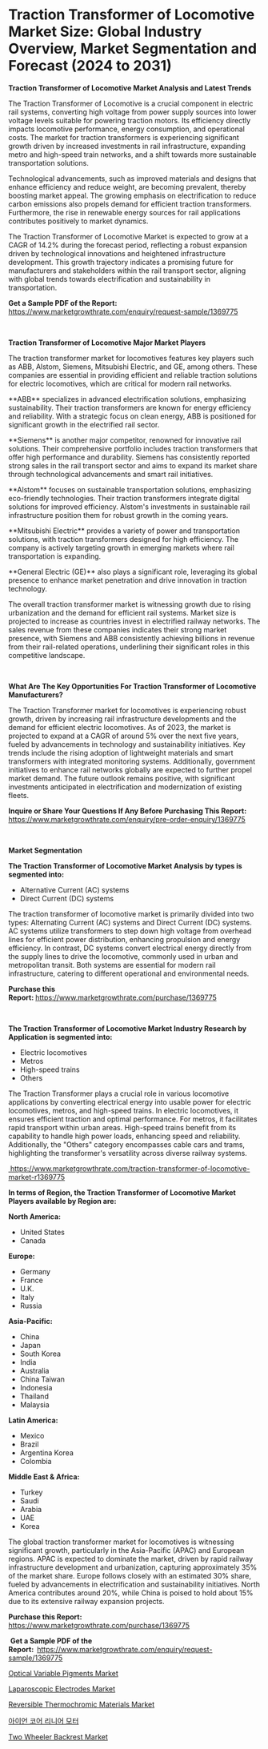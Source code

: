 <p><h1>Traction Transformer of Locomotive Market Size: Global Industry Overview, Market Segmentation and Forecast (2024 to 2031)</h1></p><p><strong>Traction Transformer of Locomotive Market Analysis and Latest Trends</strong></p>
<p><p>The Traction Transformer of Locomotive is a crucial component in electric rail systems, converting high voltage from power supply sources into lower voltage levels suitable for powering traction motors. Its efficiency directly impacts locomotive performance, energy consumption, and operational costs. The market for traction transformers is experiencing significant growth driven by increased investments in rail infrastructure, expanding metro and high-speed train networks, and a shift towards more sustainable transportation solutions. </p><p>Technological advancements, such as improved materials and designs that enhance efficiency and reduce weight, are becoming prevalent, thereby boosting market appeal. The growing emphasis on electrification to reduce carbon emissions also propels demand for efficient traction transformers. Furthermore, the rise in renewable energy sources for rail applications contributes positively to market dynamics.</p><p>The Traction Transformer of Locomotive Market is expected to grow at a CAGR of 14.2% during the forecast period, reflecting a robust expansion driven by technological innovations and heightened infrastructure development. This growth trajectory indicates a promising future for manufacturers and stakeholders within the rail transport sector, aligning with global trends towards electrification and sustainability in transportation.</p></p>
<p><strong>Get a Sample PDF of the Report:&nbsp;</strong> <a href="https://www.marketgrowthrate.com/enquiry/request-sample/1369775">https://www.marketgrowthrate.com/enquiry/request-sample/1369775</a></p>
<p>&nbsp;</p>
<p><strong>Traction Transformer of Locomotive Major Market Players</strong></p>
<p><p>The traction transformer market for locomotives features key players such as ABB, Alstom, Siemens, Mitsubishi Electric, and GE, among others. These companies are essential in providing efficient and reliable traction solutions for electric locomotives, which are critical for modern rail networks.</p><p>**ABB** specializes in advanced electrification solutions, emphasizing sustainability. Their traction transformers are known for energy efficiency and reliability. With a strategic focus on clean energy, ABB is positioned for significant growth in the electrified rail sector.</p><p>**Siemens** is another major competitor, renowned for innovative rail solutions. Their comprehensive portfolio includes traction transformers that offer high performance and durability. Siemens has consistently reported strong sales in the rail transport sector and aims to expand its market share through technological advancements and smart rail initiatives.</p><p>**Alstom** focuses on sustainable transportation solutions, emphasizing eco-friendly technologies. Their traction transformers integrate digital solutions for improved efficiency. Alstom's investments in sustainable rail infrastructure position them for robust growth in the coming years.</p><p>**Mitsubishi Electric** provides a variety of power and transportation solutions, with traction transformers designed for high efficiency. The company is actively targeting growth in emerging markets where rail transportation is expanding.</p><p>**General Electric (GE)** also plays a significant role, leveraging its global presence to enhance market penetration and drive innovation in traction technology.</p><p>The overall traction transformer market is witnessing growth due to rising urbanization and the demand for efficient rail systems. Market size is projected to increase as countries invest in electrified railway networks. The sales revenue from these companies indicates their strong market presence, with Siemens and ABB consistently achieving billions in revenue from their rail-related operations, underlining their significant roles in this competitive landscape.</p></p>
<p>&nbsp;</p>
<p><strong>What Are The Key Opportunities For Traction Transformer of Locomotive Manufacturers?</strong></p>
<p><p>The Traction Transformer market for locomotives is experiencing robust growth, driven by increasing rail infrastructure developments and the demand for efficient electric locomotives. As of 2023, the market is projected to expand at a CAGR of around 5% over the next five years, fueled by advancements in technology and sustainability initiatives. Key trends include the rising adoption of lightweight materials and smart transformers with integrated monitoring systems. Additionally, government initiatives to enhance rail networks globally are expected to further propel market demand. The future outlook remains positive, with significant investments anticipated in electrification and modernization of existing fleets.</p></p>
<p><strong>Inquire or Share Your Questions If Any Before Purchasing This Report:</strong> <a href="https://www.marketgrowthrate.com/enquiry/pre-order-enquiry/1369775">https://www.marketgrowthrate.com/enquiry/pre-order-enquiry/1369775</a></p>
<p>&nbsp;</p>
<p><strong>Market Segmentation</strong></p>
<p><strong>The Traction Transformer of Locomotive Market Analysis by types is segmented into:</strong></p>
<p><ul><li>Alternative Current (AC) systems</li><li>Direct Current (DC) systems</li></ul></p>
<p><p>The traction transformer of locomotive market is primarily divided into two types: Alternating Current (AC) systems and Direct Current (DC) systems. AC systems utilize transformers to step down high voltage from overhead lines for efficient power distribution, enhancing propulsion and energy efficiency. In contrast, DC systems convert electrical energy directly from the supply lines to drive the locomotive, commonly used in urban and metropolitan transit. Both systems are essential for modern rail infrastructure, catering to different operational and environmental needs.</p></p>
<p><strong>Purchase this Report:&nbsp;</strong><a href="https://www.marketgrowthrate.com/purchase/1369775">https://www.marketgrowthrate.com/purchase/1369775</a></p>
<p>&nbsp;</p>
<p><strong>The Traction Transformer of Locomotive Market Industry Research by Application is segmented into:</strong></p>
<p><ul><li>Electric locomotives</li><li>Metros</li><li>High-speed trains</li><li>Others</li></ul></p>
<p><p>The Traction Transformer plays a crucial role in various locomotive applications by converting electrical energy into usable power for electric locomotives, metros, and high-speed trains. In electric locomotives, it ensures efficient traction and optimal performance. For metros, it facilitates rapid transport within urban areas. High-speed trains benefit from its capability to handle high power loads, enhancing speed and reliability. Additionally, the "Others" category encompasses cable cars and trams, highlighting the transformer's versatility across diverse railway systems.</p></p>
<p><a href="https://www.marketgrowthrate.com/traction-transformer-of-locomotive-market-r1369775">&nbsp;https://www.marketgrowthrate.com/traction-transformer-of-locomotive-market-r1369775</a></p>
<p><strong>In terms of Region, the Traction Transformer of Locomotive Market Players available by Region are:</strong></p>
<p>
    <p> <strong> North America: </strong>
        <ul>
            <li>United States</li>
            <li>Canada</li>
        </ul>
        </p> 
    <p> <strong> Europe: </strong>
        <ul>
            <li>Germany</li>
            <li>France</li>
            <li>U.K.</li>
            <li>Italy</li>
            <li>Russia</li>
        </ul>
        </p> 
    <p> <strong> Asia-Pacific: </strong>
        <ul>
            <li>China</li>
            <li>Japan</li>
            <li>South Korea</li>
            <li>India</li>
            <li>Australia</li>
            <li>China Taiwan</li>
            <li>Indonesia</li>
            <li>Thailand</li>
            <li>Malaysia</li>
        </ul>
        </p> 
    <p> <strong> Latin America: </strong>
        <ul>
            <li>Mexico</li>
            <li>Brazil</li>
            <li>Argentina Korea</li>
            <li>Colombia</li>
        </ul>
        </p> 
    <p> <strong> Middle East & Africa: </strong>
        <ul>
            <li>Turkey</li>
            <li>Saudi</li>
            <li>Arabia</li>
            <li>UAE</li>
            <li>Korea</li>
        </ul>
    </p>
    </p>
<p><p>The global traction transformer market for locomotives is witnessing significant growth, particularly in the Asia-Pacific (APAC) and European regions. APAC is expected to dominate the market, driven by rapid railway infrastructure development and urbanization, capturing approximately 35% of the market share. Europe follows closely with an estimated 30% share, fueled by advancements in electrification and sustainability initiatives. North America contributes around 20%, while China is poised to hold about 15% due to its extensive railway expansion projects.</p></p>
<p><strong>Purchase this Report: </strong><a href="https://www.marketgrowthrate.com/purchase/1369775">https://www.marketgrowthrate.com/purchase/1369775</a></p>
<p>&nbsp;<strong>Get a Sample PDF of the Report:&nbsp;&nbsp;</strong><a href="https://www.marketgrowthrate.com/enquiry/request-sample/1369775">https://www.marketgrowthrate.com/enquiry/request-sample/1369775</a></p>
<p><strong></strong></p>
<p><p><a href="https://issuu.com/reportprime-2/docs/optical-variable-pigments-market-si_ae7e71112e4f22">Optical Variable Pigments Market</a></p><p><a href="https://www.linkedin.com/pulse/evaluating-global-laparoscopic-electrodes-market-trends-growth-jd28c">Laparoscopic Electrodes Market</a></p><p><a href="https://issuu.com/reportprime-2/docs/reversible-thermochromic-materials-_a0c4eca22f3c8e">Reversible Thermochromic Materials Market</a></p><p><a href="https://github.com/laholand/Market-Research-Report-List-6/blob/main/706956314211.md">아이언 코어 리니어 모터</a></p><p><a href="https://medium.com/@ryanmarc1930/two-wheeler-backrest-industry-sector-new-technologies-and-market-impact-forecasted-for-period-from-2d71430827b1">Two Wheeler Backrest Market</a></p></p>